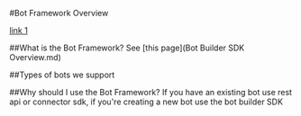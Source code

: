 <!-- 
NavPath: Bot Framework
LinkLabel: Bot Framework Overview
Url: bot-framework/documentation/overview
-->

#Bot Framework Overview

[link 1](#what-is-the-bot-framework)


##<a name="what-is-the-bot-framework"/>What is the Bot Framework?
See [this page](Bot Builder SDK Overview.md)

##Types of bots we support

##Why should I use the Bot Framework?
If you have an existing bot use rest api or connector sdk, if you're creating a new bot use the bot builder SDK

